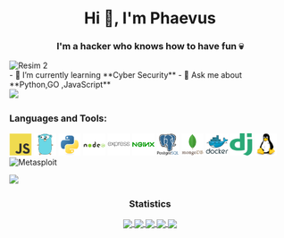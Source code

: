 <h1 align="center">Hi 👋, I'm Phaevus</h1>
<h3 align="center">I'm a hacker who knows how to have fun 💀</h3>
<img src="https://media.tenor.com/rePDfDWO3XoAAAAd/hacking.gif" style="margin:auto; display:block; width:400 height:auto;" alt="Resim 2">
- 🌱 I’m currently learning **Cyber Security**
- 💬 Ask me about **Python,GO ,JavaScript**


<div> <a href="https://github.com/NoctisDominus" target="_blank"><img src="https://img.shields.io/badge/GitHub-100000?style=for-the-badge&logo=github&logoColor=white" target="_blank"></a>
</div><h3 align="left">Languages and Tools:</h3>
<p align="left">
<img src="https://raw.githubusercontent.com/teamedwardforever/Readme-Generator/71f25dd8b98329b168142a6b782a107b75eab178/svg/Skills/Languages/javascript-original.svg" alt="Javascript" width="40" height="40"/>
<img src="https://raw.githubusercontent.com/teamedwardforever/Readme-Generator/71f25dd8b98329b168142a6b782a107b75eab178/svg/Skills/Languages/go-original.svg" alt="Go" width="40" height="40"/>
<img src="https://raw.githubusercontent.com/teamedwardforever/Readme-Generator/71f25dd8b98329b168142a6b782a107b75eab178/svg/Skills/Languages/python-original.svg" alt="Python" width="40" height="40"/>
<img src="https://raw.githubusercontent.com/teamedwardforever/Readme-Generator/71f25dd8b98329b168142a6b782a107b75eab178/svg/Skills/Backend/nodejs-original-wordmark.svg" alt="NodeJs" width="40" height="40"/>
<img src="https://raw.githubusercontent.com/teamedwardforever/Readme-Generator/71f25dd8b98329b168142a6b782a107b75eab178/svg/Skills/Backend/express-original-wordmark.svg" alt="Express" width="40" height="40"/>
<img src="https://raw.githubusercontent.com/teamedwardforever/Readme-Generator/71f25dd8b98329b168142a6b782a107b75eab178/svg/Skills/Backend/nginx-original.svg" alt="Nginx" width="40" height="40"/>
<img src="https://raw.githubusercontent.com/teamedwardforever/Readme-Generator/71f25dd8b98329b168142a6b782a107b75eab178/svg/Skills/Database/postgresql-original-wordmark.svg" alt="Postgresql" width="40" height="40"/>
<img src="https://raw.githubusercontent.com/teamedwardforever/Readme-Generator/71f25dd8b98329b168142a6b782a107b75eab178/svg/Skills/Database/mongodb-original-wordmark.svg" alt="Mongodb" width="40" height="40"/>
<img src="https://raw.githubusercontent.com/teamedwardforever/Readme-Generator/71f25dd8b98329b168142a6b782a107b75eab178/svg/Skills/Devops/docker-original-wordmark.svg" alt="Docker" width="40" height="40"/>
<img src="https://raw.githubusercontent.com/teamedwardforever/Readme-Generator/71f25dd8b98329b168142a6b782a107b75eab178/svg/Skills/Framework/django.svg" alt="Django" width="40" height="40"/>
<img src="https://raw.githubusercontent.com/teamedwardforever/Readme-Generator/71f25dd8b98329b168142a6b782a107b75eab178/svg/Skills/Other/linux-original.svg" alt="Linux" width="40" height="40"/>
<img src="https://img.icons8.com/?size=48&id=PW0ChfedZvTh&format=png" alt="Metasploit" width="40" height="40"/>
</p>

<img src="https://user-images.githubusercontent.com/73097560/115834477-dbab4500-a447-11eb-908a-139a6edaec5c.gif"><h3 align="center">Statistics</h3>
<div align="center">
<a href="https://github.com/NoctisDominus">
<img align="center" src="http://github-profile-summary-cards.vercel.app/api/cards/stats?username=Phaevus&theme=2077" height="180em" />
<img align="center" src="http://github-profile-summary-cards.vercel.app/api/cards/most-commit-language?username=Phaevus&theme=2077" height="180em" />
<img align="center" src="http://github-profile-summary-cards.vercel.app/api/cards/repos-per-language?username=Phaevus&theme=2077" height="180em" />
<img align="center" src="http://github-profile-summary-cards.vercel.app/api/cards/productive-time?username=Phaevus&theme=2077" height="180em" />
<img align="center" src="http://github-profile-summary-cards.vercel.app/api/cards/profile-details?username=Phaevus&theme=2077" height="180em" />
</div>


